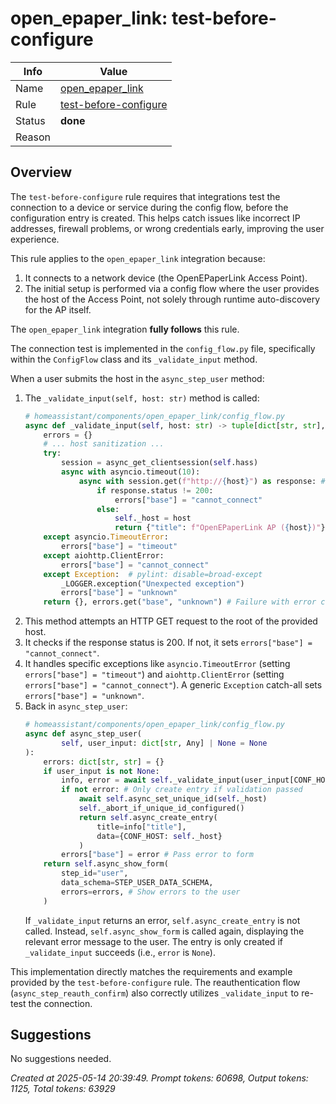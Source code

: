 # open_epaper_link: test-before-configure

| Info   | Value                                                                    |
|--------|--------------------------------------------------------------------------|
| Name   | [open_epaper_link](https://www.home-assistant.io/integrations/open_epaper_link/) |
| Rule   | [test-before-configure](https://developers.home-assistant.io/docs/core/integration-quality-scale/rules/test-before-configure)                                                     |
| Status | **done**                                       |
| Reason |                                                                          |

## Overview

The `test-before-configure` rule requires that integrations test the connection to a device or service during the config flow, before the configuration entry is created. This helps catch issues like incorrect IP addresses, firewall problems, or wrong credentials early, improving the user experience.

This rule applies to the `open_epaper_link` integration because:
1.  It connects to a network device (the OpenEPaperLink Access Point).
2.  The initial setup is performed via a config flow where the user provides the host of the Access Point, not solely through runtime auto-discovery for the AP itself.

The `open_epaper_link` integration **fully follows** this rule.

The connection test is implemented in the `config_flow.py` file, specifically within the `ConfigFlow` class and its `_validate_input` method.

When a user submits the host in the `async_step_user` method:
1.  The `_validate_input(self, host: str)` method is called:
    ```python
    # homeassistant/components/open_epaper_link/config_flow.py
    async def _validate_input(self, host: str) -> tuple[dict[str, str], str | None]:
        errors = {}
        # ... host sanitization ...
        try:
            session = async_get_clientsession(self.hass)
            async with asyncio.timeout(10):
                async with session.get(f"http://{host}") as response: # Test call
                    if response.status != 200:
                        errors["base"] = "cannot_connect"
                    else:
                        self._host = host
                        return {"title": f"OpenEPaperLink AP ({host})"}, None # Success
        except asyncio.TimeoutError:
            errors["base"] = "timeout"
        except aiohttp.ClientError:
            errors["base"] = "cannot_connect"
        except Exception:  # pylint: disable=broad-except
            _LOGGER.exception("Unexpected exception")
            errors["base"] = "unknown"
        return {}, errors.get("base", "unknown") # Failure with error code
    ```
2.  This method attempts an HTTP GET request to the root of the provided host.
3.  It checks if the response status is 200. If not, it sets `errors["base"] = "cannot_connect"`.
4.  It handles specific exceptions like `asyncio.TimeoutError` (setting `errors["base"] = "timeout"`) and `aiohttp.ClientError` (setting `errors["base"] = "cannot_connect"`). A generic `Exception` catch-all sets `errors["base"] = "unknown"`.
5.  Back in `async_step_user`:
    ```python
    # homeassistant/components/open_epaper_link/config_flow.py
    async def async_step_user(
            self, user_input: dict[str, Any] | None = None
    ):
        errors: dict[str, str] = {}
        if user_input is not None:
            info, error = await self._validate_input(user_input[CONF_HOST])
            if not error: # Only create entry if validation passed
                await self.async_set_unique_id(self._host)
                self._abort_if_unique_id_configured()
                return self.async_create_entry(
                    title=info["title"],
                    data={CONF_HOST: self._host}
                )
            errors["base"] = error # Pass error to form
        return self.async_show_form(
            step_id="user",
            data_schema=STEP_USER_DATA_SCHEMA,
            errors=errors, # Show errors to the user
        )
    ```
    If `_validate_input` returns an error, `self.async_create_entry` is not called. Instead, `self.async_show_form` is called again, displaying the relevant error message to the user. The entry is only created if `_validate_input` succeeds (i.e., `error` is `None`).

This implementation directly matches the requirements and example provided by the `test-before-configure` rule. The reauthentication flow (`async_step_reauth_confirm`) also correctly utilizes `_validate_input` to re-test the connection.

## Suggestions

No suggestions needed.

_Created at 2025-05-14 20:39:49. Prompt tokens: 60698, Output tokens: 1125, Total tokens: 63929_
